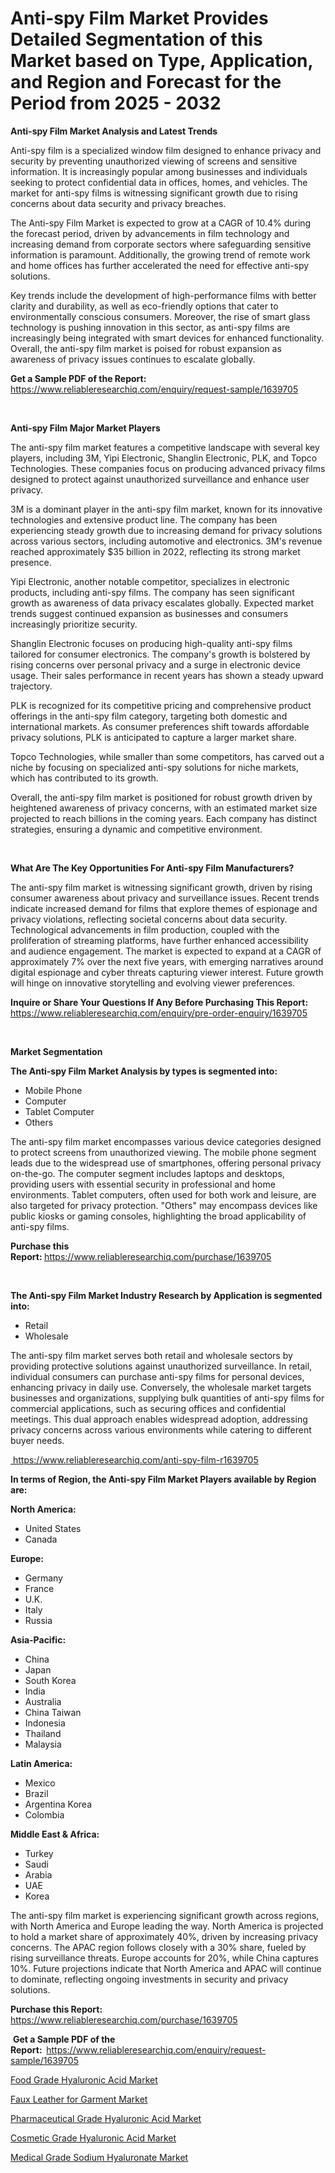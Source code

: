 <p><h1>Anti-spy Film Market Provides Detailed Segmentation of this Market based on Type, Application, and Region and Forecast for the Period from 2025 - 2032</h1></p><p><strong>Anti-spy Film Market Analysis and Latest Trends</strong></p>
<p><p>Anti-spy film is a specialized window film designed to enhance privacy and security by preventing unauthorized viewing of screens and sensitive information. It is increasingly popular among businesses and individuals seeking to protect confidential data in offices, homes, and vehicles. The market for anti-spy films is witnessing significant growth due to rising concerns about data security and privacy breaches. </p><p>The Anti-spy Film Market is expected to grow at a CAGR of 10.4% during the forecast period, driven by advancements in film technology and increasing demand from corporate sectors where safeguarding sensitive information is paramount. Additionally, the growing trend of remote work and home offices has further accelerated the need for effective anti-spy solutions. </p><p>Key trends include the development of high-performance films with better clarity and durability, as well as eco-friendly options that cater to environmentally conscious consumers. Moreover, the rise of smart glass technology is pushing innovation in this sector, as anti-spy films are increasingly being integrated with smart devices for enhanced functionality. Overall, the anti-spy film market is poised for robust expansion as awareness of privacy issues continues to escalate globally.</p></p>
<p><strong>Get a Sample PDF of the Report:&nbsp;</strong> <a href="https://www.reliableresearchiq.com/enquiry/request-sample/1639705?utm_campaign=1906&utm_medium=2&utm_source=Github&utm_content=ia&utm_term=02042025&utm_id=anti-spy-film">https://www.reliableresearchiq.com/enquiry/request-sample/1639705</a></p>
<p>&nbsp;</p>
<p><strong>Anti-spy Film Major Market Players</strong></p>
<p><p>The anti-spy film market features a competitive landscape with several key players, including 3M, Yipi Electronic, Shanglin Electronic, PLK, and Topco Technologies. These companies focus on producing advanced privacy films designed to protect against unauthorized surveillance and enhance user privacy.</p><p>3M is a dominant player in the anti-spy film market, known for its innovative technologies and extensive product line. The company has been experiencing steady growth due to increasing demand for privacy solutions across various sectors, including automotive and electronics. 3M's revenue reached approximately $35 billion in 2022, reflecting its strong market presence.</p><p>Yipi Electronic, another notable competitor, specializes in electronic products, including anti-spy films. The company has seen significant growth as awareness of data privacy escalates globally. Expected market trends suggest continued expansion as businesses and consumers increasingly prioritize security.</p><p>Shanglin Electronic focuses on producing high-quality anti-spy films tailored for consumer electronics. The company's growth is bolstered by rising concerns over personal privacy and a surge in electronic device usage. Their sales performance in recent years has shown a steady upward trajectory.</p><p>PLK is recognized for its competitive pricing and comprehensive product offerings in the anti-spy film category, targeting both domestic and international markets. As consumer preferences shift towards affordable privacy solutions, PLK is anticipated to capture a larger market share.</p><p>Topco Technologies, while smaller than some competitors, has carved out a niche by focusing on specialized anti-spy solutions for niche markets, which has contributed to its growth.</p><p>Overall, the anti-spy film market is positioned for robust growth driven by heightened awareness of privacy concerns, with an estimated market size projected to reach billions in the coming years. Each company has distinct strategies, ensuring a dynamic and competitive environment.</p></p>
<p>&nbsp;</p>
<p><strong>What Are The Key Opportunities For Anti-spy Film Manufacturers?</strong></p>
<p><p>The anti-spy film market is witnessing significant growth, driven by rising consumer awareness about privacy and surveillance issues. Recent trends indicate increased demand for films that explore themes of espionage and privacy violations, reflecting societal concerns about data security. Technological advancements in film production, coupled with the proliferation of streaming platforms, have further enhanced accessibility and audience engagement. The market is expected to expand at a CAGR of approximately 7% over the next five years, with emerging narratives around digital espionage and cyber threats capturing viewer interest. Future growth will hinge on innovative storytelling and evolving viewer preferences.</p></p>
<p><strong>Inquire or Share Your Questions If Any Before Purchasing This Report:</strong> <a href="https://www.reliableresearchiq.com/enquiry/pre-order-enquiry/1639705?utm_campaign=1906&utm_medium=2&utm_source=Github&utm_content=ia&utm_term=02042025&utm_id=anti-spy-film">https://www.reliableresearchiq.com/enquiry/pre-order-enquiry/1639705</a></p>
<p>&nbsp;</p>
<p><strong>Market Segmentation</strong></p>
<p><strong>The Anti-spy Film Market Analysis by types is segmented into:</strong></p>
<p><ul><li>Mobile Phone</li><li>Computer</li><li>Tablet Computer</li><li>Others</li></ul></p>
<p><p>The anti-spy film market encompasses various device categories designed to protect screens from unauthorized viewing. The mobile phone segment leads due to the widespread use of smartphones, offering personal privacy on-the-go. The computer segment includes laptops and desktops, providing users with essential security in professional and home environments. Tablet computers, often used for both work and leisure, are also targeted for privacy protection. "Others" may encompass devices like public kiosks or gaming consoles, highlighting the broad applicability of anti-spy films.</p></p>
<p><strong>Purchase this Report:&nbsp;</strong><a href="https://www.reliableresearchiq.com/purchase/1639705?utm_campaign=1906&utm_medium=2&utm_source=Github&utm_content=ia&utm_term=02042025&utm_id=anti-spy-film">https://www.reliableresearchiq.com/purchase/1639705</a></p>
<p>&nbsp;</p>
<p><strong>The Anti-spy Film Market Industry Research by Application is segmented into:</strong></p>
<p><ul><li>Retail</li><li>Wholesale</li></ul></p>
<p><p>The anti-spy film market serves both retail and wholesale sectors by providing protective solutions against unauthorized surveillance. In retail, individual consumers can purchase anti-spy films for personal devices, enhancing privacy in daily use. Conversely, the wholesale market targets businesses and organizations, supplying bulk quantities of anti-spy films for commercial applications, such as securing offices and confidential meetings. This dual approach enables widespread adoption, addressing privacy concerns across various environments while catering to different buyer needs.</p></p>
<p><a href="https://www.reliableresearchiq.com/anti-spy-film-r1639705?utm_campaign=1906&utm_medium=2&utm_source=Github&utm_content=ia&utm_term=02042025&utm_id=anti-spy-film">&nbsp;https://www.reliableresearchiq.com/anti-spy-film-r1639705</a></p>
<p><strong>In terms of Region, the Anti-spy Film Market Players available by Region are:</strong></p>
<p>
    <p> <strong> North America: </strong>
        <ul>
            <li>United States</li>
            <li>Canada</li>
        </ul>
        </p> 
    <p> <strong> Europe: </strong>
        <ul>
            <li>Germany</li>
            <li>France</li>
            <li>U.K.</li>
            <li>Italy</li>
            <li>Russia</li>
        </ul>
        </p> 
    <p> <strong> Asia-Pacific: </strong>
        <ul>
            <li>China</li>
            <li>Japan</li>
            <li>South Korea</li>
            <li>India</li>
            <li>Australia</li>
            <li>China Taiwan</li>
            <li>Indonesia</li>
            <li>Thailand</li>
            <li>Malaysia</li>
        </ul>
        </p> 
    <p> <strong> Latin America: </strong>
        <ul>
            <li>Mexico</li>
            <li>Brazil</li>
            <li>Argentina Korea</li>
            <li>Colombia</li>
        </ul>
        </p> 
    <p> <strong> Middle East & Africa: </strong>
        <ul>
            <li>Turkey</li>
            <li>Saudi</li>
            <li>Arabia</li>
            <li>UAE</li>
            <li>Korea</li>
        </ul>
    </p>
    </p>
<p><p>The anti-spy film market is experiencing significant growth across regions, with North America and Europe leading the way. North America is projected to hold a market share of approximately 40%, driven by increasing privacy concerns. The APAC region follows closely with a 30% share, fueled by rising surveillance threats. Europe accounts for 20%, while China captures 10%. Future projections indicate that North America and APAC will continue to dominate, reflecting ongoing investments in security and privacy solutions.</p></p>
<p><strong>Purchase this Report: </strong><a href="https://www.reliableresearchiq.com/purchase/1639705?utm_campaign=1906&utm_medium=2&utm_source=Github&utm_content=ia&utm_term=02042025&utm_id=anti-spy-film">https://www.reliableresearchiq.com/purchase/1639705</a></p>
<p>&nbsp;<strong>Get a Sample PDF of the Report:&nbsp;&nbsp;</strong><a href="https://www.reliableresearchiq.com/enquiry/request-sample/1639705?utm_campaign=1906&utm_medium=2&utm_source=Github&utm_content=ia&utm_term=02042025&utm_id=anti-spy-film">https://www.reliableresearchiq.com/enquiry/request-sample/1639705</a></p>
<p><strong></strong></p>
<p><p><a href="https://github.com/janotjuljo/Market-Research-Report-List-1/blob/main/food-grade-hyaluronic-acid-market.md?utm_campaign=1906&utm_medium=2&utm_source=Github&utm_content=ia&utm_term=02042025&utm_id=anti-spy-film">Food Grade Hyaluronic Acid Market</a></p><p><a href="https://github.com/rakowpleetj1/Market-Research-Report-List-1/blob/main/faux-leather-for-garment-market.md?utm_campaign=1906&utm_medium=2&utm_source=Github&utm_content=ia&utm_term=02042025&utm_id=anti-spy-film">Faux Leather for Garment Market</a></p><p><a href="https://github.com/uripeachrii/Market-Research-Report-List-1/blob/main/pharmaceutical-grade-hyaluronic-acid-market.md?utm_campaign=1906&utm_medium=2&utm_source=Github&utm_content=ia&utm_term=02042025&utm_id=anti-spy-film">Pharmaceutical Grade Hyaluronic Acid Market</a></p><p><a href="https://github.com/buenayankobl/Market-Research-Report-List-1/blob/main/cosmetic-grade-hyaluronic-acid-market.md?utm_campaign=1906&utm_medium=2&utm_source=Github&utm_content=ia&utm_term=02042025&utm_id=anti-spy-film">Cosmetic Grade Hyaluronic Acid Market</a></p><p><a href="https://github.com/laingragle95/Market-Research-Report-List-1/blob/main/medical-grade-sodium-hyaluronate-market.md?utm_campaign=1906&utm_medium=2&utm_source=Github&utm_content=ia&utm_term=02042025&utm_id=anti-spy-film">Medical Grade Sodium Hyaluronate Market</a></p></p>